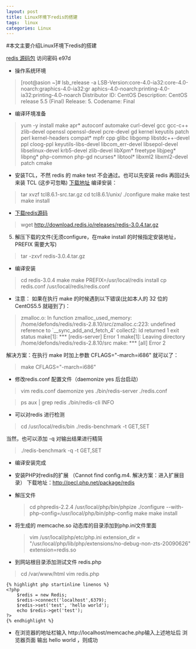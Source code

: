 ```yaml
---
layout: post
title: Linux环境下redis的搭建
tags:  linux
categories: Linux
---
```


#本文主要介绍Linux环境下redis的搭建


[redis 源码包](http://yunpan.cn/cHqjyAVnp8hps)  访问密码 e97d

- 操作系统环境


> [root@asion ~]#   lsb_release  -a
LSB-Version:core-4.0-ia32:core-4.0-noarch:graphics-4.0-ia32:gr  aphics-4.0-noarch:printing-4.0-ia32:printing-4.0-noarch
Distributor ID:  CentOS
Description:    CentOS release 5.5 (Final)
Release:        5.
Codename:      Final


- 编译环境准备
> yum -y install make apr* autoconf automake curl-devel gcc gcc-c++ zlib-devel openssl openssl-devel pcre-devel gd kernel keyutils patch perl kernel-headers compat* mpfr cpp glibc libgomp libstdc++-devel ppl cloog-ppl keyutils-libs-devel libcom_err-devel libsepol-devel libselinux-devel krb5-devel zlib-devel libXpm* freetype libjpeg* libpng* php-common php-gd ncurses* libtool* libxml2 libxml2-devel patch cmake

- 安装TCL，不然 redis 的 make test 不会通过。也可以先安装 redis 再回过头来装 TCL (这步可忽略)
[下载地址](http://sourceforge.net/projects/tcl/files/Tcl/) 
编译安装：
> tar xvzf tcl8.6.1-src.tar.gz
> cd tcl8.6.1/unix/
> ./configure
> make
> make test
> make install
    
- [下载redis源码](http://redis.io/)
> wget  http://download.redis.io/releases/redis-3.0.4.tar.gz
    
5. 解压下载的文件(无须configure，在make install 的时候指定安装地址，PREFIX 需要大写)
> tar -zxvf redis-3.0.4.tar.gz
    
- 编译安装
> cd redis-3.0.4
> make
> make PREFIX=/usr/local/redis install
> cp redis.conf /usr/local/redis/redis.conf 

- 注意：
如果在执行 make 的时候遇到以下错误(比如本人的 32 位的 CentOS5.5 就碰到了)：

> zmalloc.o: In function zmalloc_used_memory:
/home/defonds/redis/redis-2.8.10/src/zmalloc.c:223: undefined reference to `__sync_add_and_fetch_4'
collect2: ld returned 1 exit status
make[1]: *** [redis-server] Error 1
make[1]: Leaving directory /home/defonds/redis/redis-2.8.10/src
make: *** [all] Error 2

解决方案：在执行 make 时加上参数 CFLAGS="-march=i686" 就可以了：

> make CFLAGS="-march=i686"

- 修改redis.conf 配置文件（daemonize yes  后台启动）
> vim redis.conf
> daemonize yes 
> ./bin/redis-server ./redis.conf

> ps aux | grep redis
> ./bin/redis-cli INFO

- 可以对redis 进行检测
> cd /usr/local/redis/bin
> ./redis-benchmark -t GET,SET

当然，也可以添加 -q 对输出结果进行精简

> ./redis-benchmark -q -t GET,SET

- 编译安装完成

- 安装PHP对redis的扩展 （Cannot find config.m4. 解决方案：进入扩展目录）
    下载地址：http://pecl.php.net/package/redis

- 解压文件
    > cd phpredis-2.2.4
    > /usr/local/php/bin/phpize
    > ./configure --with-php-config=/usr/local/php/bin/php-config
    > make
    > make install

- 将生成的 memcache.so 动态库的目录添加到php.ini文件里面
    > vim /usr/local/php/etc/php.ini
    > extension_dir = "/usr/local/php/lib/php/extensions/no-debug-non-zts-20090626"
    > extension=redis.so

- 到网站根目录添加测试文件 redis.php
> cd /var/www/html
> vim redis.php

	{% highlight php startinline linenos %} 
    <?php
        $redis = new Redis;
        $redis->connect('localhost',6379);
        $redis->set('test', 'hello world');
        echo $redis->get('test');
    ?>
	{% endhighlight %}
- 在浏览器的地址栏输入 http://localhost/memcache.php输入上述地址后 浏览器页面 输出 hello world ，则成功
